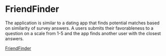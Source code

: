 # FriendFinder

The application is similar to a dating app that finds potential matches based on similarity of survey answers. A users submits their favorableness to a question on a scale from 1-5 and the app finds another user with the closest answers. 

[FriendFinder](https://pacific-eyrie-72679.herokuapp.com/)
